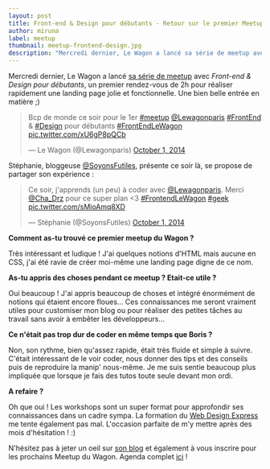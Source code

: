 ```yaml
---
layout: post
title: Front-end & Design pour débutants - Retour sur le premier Meetup du Wagon
author: miruna
label: meetup
thumbnail: meetup-frontend-design.jpg
description: "Mercredi dernier, Le Wagon a lancé sa série de meetup avec Front-end & Design pour débutants, un premier rendez-vous de 2h pour réaliser rapidement une landing page jolie et fonctionnelle. Une bien belle entrée en matière."
---
```


Mercredi dernier, Le Wagon a lancé [sa série de meetup](http://www.meetup.com/Le-Wagon-Paris-Coding-Station/) avec <em>Front-end & Design pour débutants</em>, un premier rendez-vous de 2h pour réaliser rapidement une landing page jolie et fonctionnelle. Une bien belle entrée en matière ;)

<blockquote class="twitter-tweet" lang="en"><p>Bcp de monde ce soir pour le 1er <a href="https://twitter.com/hashtag/meetup?src=hash">#meetup</a> <a href="https://twitter.com/Lewagonparis">@Lewagonparis</a> <a href="https://twitter.com/hashtag/FrontEnd?src=hash">#FrontEnd</a> &amp; <a href="https://twitter.com/hashtag/Design?src=hash">#Design</a> pour débutants <a href="https://twitter.com/hashtag/FrontEndLeWagon?src=hash">#FrontEndLeWagon</a> <a href="http://t.co/xU6gP8pQCb">pic.twitter.com/xU6gP8pQCb</a></p>&mdash; Le Wagon (@Lewagonparis) <a href="https://twitter.com/Lewagonparis/status/517372791608598528">October 1, 2014</a></blockquote>
<script async src="//platform.twitter.com/widgets.js" charset="utf-8"></script>

Stéphanie, bloggeuse [@SoyonsFutiles](https://twitter.com/SoyonsFutiles), présente ce soir là, se propose de partager son expérience :

<blockquote class="twitter-tweet" lang="en"><p>Ce soir, j&#39;apprends (un peu) à coder avec <a href="https://twitter.com/Lewagonparis">@Lewagonparis</a>. Merci <a href="https://twitter.com/Cha_Drz">@Cha_Drz</a> pour ce super plan &lt;3 <a href="https://twitter.com/hashtag/FrontendLeWagon?src=hash">#FrontendLeWagon</a> <a href="https://twitter.com/hashtag/geek?src=hash">#geek</a> <a href="http://t.co/sMioAmq8XD">pic.twitter.com/sMioAmq8XD</a></p>&mdash; Stéphanie (@SoyonsFutiles) <a href="https://twitter.com/SoyonsFutiles/status/517394837721849856">October 1, 2014</a></blockquote>
<script async src="//platform.twitter.com/widgets.js" charset="utf-8"></script>

<strong>Comment as-tu trouvé ce premier meetup du Wagon ?</strong>

Très intéressant et ludique ! J'ai quelques notions d'HTML mais aucune en CSS, j'ai été ravie de créer moi-même une landing page digne de ce nom.

<strong>As-tu appris des choses pendant ce meetup ? Etait-ce utile ?</strong>

Oui beaucoup ! J'ai appris beaucoup de choses et intégré énormément de notions qui étaient encore floues... Ces connaissances me seront vraiment utiles pour customiser mon blog ou pour réaliser des petites tâches au travail sans avoir à embêter les développeurs...

<strong>Ce n'était pas trop dur de coder en même temps que Boris ?</strong>

Non, son rythme, bien qu'assez rapide, était très fluide et simple à suivre. C'était intéressant de le voir coder, nous donner des tips et des conseils puis de reproduire la manip' nous-même. Je me suis sentie beaucoup plus impliquée que lorsque je fais des tutos toute seule devant mon ordi.

<strong>A refaire ?</strong>

Oh que oui ! Les workshops sont un super format pour approfondir ses connaissances dans un cadre sympa. La formation du [Web Design Express](http://www.web-design-express.org/) me tente également pas mal. L'occasion parfaite de m'y mettre après des mois d'hésitation ! :)

N'hésitez pas à jeter un oeil sur [son blog](http://soyonsfutiles.com/) et également à vous inscrire pour les prochains Meetup du Wagon.
Agenda complet [ici](http://www.meetup.com/Le-Wagon-Paris-Coding-Station/) !








